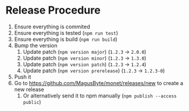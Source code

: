 # Release Procedure

1. Ensure everything is commited
2. Ensure everything is tested (`npm run test`)
2. Ensure everything is build (`npm run build`)
3. Bump the version
   1. Update patch (`npm version major`) (`1.2.3` -> `2.0.0`)
   2. Update patch (`npm version minor`) (`1.2.3` -> `1.3.0`)
   3. Update patch (`npm version patch`) (`1.2.3` -> `1.2.4`)
   4. Update patch (`npm version prerelease`) (`1.2.3` -> `1.2.3-0`)
4. Push it
5. Go to https://github.com/MagusByte/monet/releases/new to create a new release
   1. Or alternatively send it to npm manually (`npm publish --access public`)
